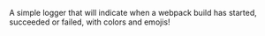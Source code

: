 A simple logger that will indicate when a webpack build has started, succeeded or failed, with colors and emojis!